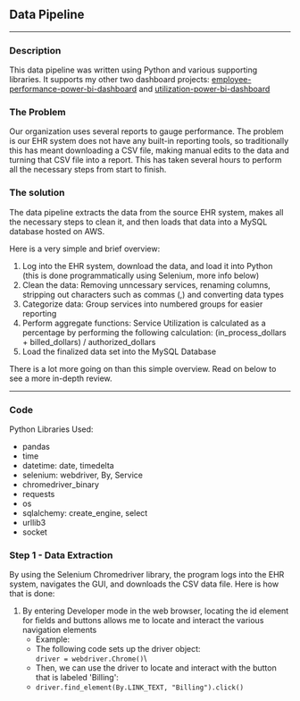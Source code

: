 ## Data Pipeline

---

### Description
This data pipeline was written using Python and various supporting libraries. It supports my other two dashboard projects: [employee-performance-power-bi-dashboard](https://github.com/gmar84/employee-performance-power-bi-dashboard) and [utilization-power-bi-dashboard](https://github.com/gmar84/utilization-power-bi-dashboard)

### The Problem
Our organization uses several reports to gauge performance. The problem is our EHR system does not have any built-in reporting tools, so traditionally this has meant downloading a CSV file, making manual edits to the data and turning that CSV file into a report. This has taken several hours to perform all the necessary steps from start to finish.

### The solution
The data pipeline extracts the data from the source EHR system, makes all the necessary steps to clean it, and then loads that data into a MySQL database hosted on AWS. 

Here is a very simple and brief overview:
1. Log into the EHR system, download the data, and load it into Python (this is done programmatically using Selenium, more info below)
2. Clean the data: Removing unncessary services, renaming columns, stripping out characters such as commas (,) and converting data types
3. Categorize data: Group services into numbered groups for easier reporting
4. Perform aggregate functions: Service Utilization is calculated as a percentage by performing the following calculation: (in_process_dollars + billed_dollars) / authorized_dollars
5. Load the finalized data set into the MySQL Database

There is a lot more going on than this simple overview. Read on below to see a more in-depth review.

---

### Code
Python Libraries Used:
- pandas
- time
- datetime: date, timedelta
- selenium: webdriver, By, Service
- chromedriver_binary
- requests
- os
- sqlalchemy: create_engine, select
- urllib3
- socket

### Step 1 - Data Extraction

By using the Selenium Chromedriver library, the program logs into the EHR system, navigates the GUI, and downloads the CSV data file. Here is how that is done:
1. By entering Developer mode in the web browser, locating the id element for fields and buttons allows me to locate and interact the various navigation elements
    - Example:
    - The following code sets up the driver object:\
       `driver = webdriver.Chrome()`\
    - Then, we can use the driver to locate and interact with the button that is labeled 'Billing':
    - `driver.find_element(By.LINK_TEXT, "Billing").click()`

